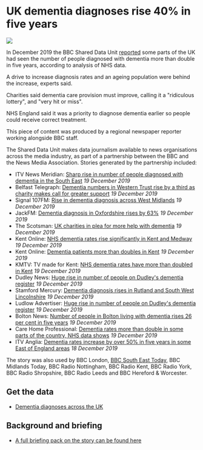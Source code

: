 # UK dementia diagnoses rise 40% in five years

![](https://ichef.bbci.co.uk/news/660/cpsprodpb/B70C/production/_110006864_c3464dba-23c6-4a67-b02c-f9d81408cebe.jpg)

In December 2019 the BBC Shared Data Unit [reported](https://www.bbc.co.uk/news/health-50394258) some parts of the UK had seen the number of people diagnosed with dementia more than double in five years, according to analysis of NHS data.

A drive to increase diagnosis rates and an ageing population were behind the increase, experts said.

Charities said dementia care provision must improve, calling it a "ridiculous lottery", and "very hit or miss".

NHS England said it was a priority to diagnose dementia earlier so people could receive correct treatment.

This piece of content was produced by a regional newspaper reporter working alongside BBC staff.

The Shared Data Unit makes data journalism available to news organisations across the media industry, as part of a partnership between the BBC and the News Media Association. Stories generated by the partnership included:

* ITV News Meridian: [Sharp rise in number of people diagnosed with dementia in the South East](https://www.itv.com/news/meridian/2019-12-19/sharp-rise-in-number-of-people-diagnosed-with-dementia-in-the-south-east/) *19 December 2019*
* Belfast Telegraph: [Dementia numbers in Western Trust rise by a third as charity makes call for greater support](https://www.belfasttelegraph.co.uk/news/northern-ireland/dementia-numbers-in-western-trust-rise-by-a-third-as-charity-makes-call-for-greater-support-38800845.html) *19 December 2019*
* Signal 107FM: [Rise in dementia diagnosis across West Midlands](https://www.signal107.co.uk/news/local/rise-in-dementia-diagnosis-across-west-midlands/) *19 December 2019*
* JackFM: [Dementia diagnosis in Oxfordshire rises by 63%](https://www.jackfm.co.uk/news/oxfordshire-news/dementia-diagnosis-in-oxfordshire-rises-by-63/) *19 December 2019*
* The Scotsman: [UK charities in plea for more help with dementia](https://www.scotsman.com/health/uk-charities-in-plea-for-more-help-with-dementia-1-5064516) *19 December 2019*
* Kent Online: [NHS dementia rates rise significantly in Kent and Medway](https://www.kentonline.co.uk/kent/news/dementia-rates-rocket-by-71-in-kent-218755/) *19 December 2019*
* Kent Online: [Dementia patients more than doubles in Kent](https://www.kentonline.co.uk/kent/news/dramatic-increase-of-dementia-patients-in-kent-218822/) *19 December 2019*
* KMTV: TV made for Kent: [NHS dementia rates have more than doubled in Kent](https://www.kentonline.co.uk/kmtv/video/nhs-dementia-rates-have-more-than-doubled-in-kent-29939/) *19 December 2019*
* Dudley News: [Huge rise in number of people on Dudley's dementia register](https://www.dudleynews.co.uk/news/blackcountry/18107599.huge-rise-number-people-dudleys-dementia-register/) *19 December 2019*
* Stamford Mercury: [Dementia diagnosis rises in Rutland and South West Lincolnshire](https://www.stamfordmercury.co.uk/news/dementia-diagnosis-rises-significantly-9094065/) *19 December 2019*
* Ludlow Advertiser: [Huge rise in number of people on Dudley's dementia register](https://www.ludlowadvertiser.co.uk/news/regional/18107597.huge-rise-number-people-dudleys-dementia-register/) *19 December 2019*
* Bolton News: [Number of people in Bolton living with dementia rises 26 per cent in five years](https://www.theboltonnews.co.uk/news/18110354.number-people-bolton-living-dementia-rises-26-per-cent-five-years/) *19 December 2019*
* Care Home Professional: [Dementia rates more than double in some parts of the country, NHS data shows](https://www.carehomeprofessional.com/dementia-rates-more-than-double-in-some-parts-of-the-country-nhs-data-shows/) *19 December 2019*
* ITV Anglia: [Dementia rates increase by over 50% in five years in some East of England areas](https://www.itv.com/news/anglia/2019-12-18/dementia-rates-increase-by-over-50-in-five-years-in-some-east-of-england-areas/) *18 December 2019*

The story was also used by BBC London, [BBC South East Today](https://drive.google.com/open?id=1zsIcur0BCihstDRnmKCV7z20YmDYYSn4), BBC Midlands Today, BBC Radio Nottingham, BBC Radio Kent, BBC Radio York, BBC Radio Shropshire, BBC Radio Leeds and BBC Hereford & Worcester.

## Get the data 

* [Dementia diagnoses across the UK](https://docs.google.com/spreadsheets/d/1d7ytxfBlHucWl_gWrc2bpyCpxvWJpX95/edit#gid=1232435142)

## Background and briefing

* [A full briefing pack on the story can be found here](https://docs.google.com/document/d/1ui5Z_akHjN_S3jHaH92a2ZQ1dW8jGW8A2J626a426B4/edit)

